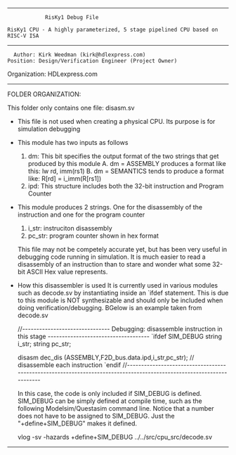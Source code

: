 ****************************************************************************************

				RisKy1 Debug File

    RisKy1 CPU - A highly parameterized, 5 stage pipelined CPU based on RISC-V ISA
----------------------------------------------------------------------------------------

      Author: Kirk Weedman (kirk@hdlexpress.com)
    Position: Design/Verification Engineer (Project Owner)
Organization: HDLexpress.com

----------------------------------------------------------------------------------------

FOLDER ORGANIZATION:

This folder only contains one file: disasm.sv

- This file is not used when creating a physical CPU. Its purpose is for simulation debugging
- This module has two inputs as follows
   1. dm: This bit specifies the output format of the two strings that get produced by this module
      A. dm = ASSEMBLY produces a format like this:      lw rd, imm(rs1)
      B. dm = SEMANTICS tends to produce a format like:  R[rd] = i_imm(R[rs1])
   2. ipd: This structure includes both the 32-bit instruction and Program Counter
- This module produces 2 strings. One for the disassembly of the instruction and one for the program counter
   1. i_str: instruciton disassembly
   2. pc_str: program counter shown in hex format
   
   This file may not be competely accurate yet, but has been very useful in debugging code
   running in simulation. It is much easier to read a disassembly of an instruction than
   to stare and wonder what some 32-bit ASCII Hex value represents.
   
- How this disassembler is used
   It is currently used in various modules such as decode.sv by instantiating inside an
   `ifdef statement.  This is due to this module is NOT synthesizable and should only be
   included when doing verification/debugging.  BGelow is an example taken from decode.sv
   
   
   //------------------------------- Debugging: disassemble instruction in this stage ------------------------------------
   `ifdef SIM_DEBUG
   string   i_str;
   string   pc_str;

   disasm dec_dis (ASSEMBLY,F2D_bus.data.ipd,i_str,pc_str); // disassemble each instruction
   `endif
   //---------------------------------------------------------------------------------------------------------------------

   In this case, the code is only included if SIM_DEBUG is defined. SIM_DEBUG can be simply defined at
   compile time, such as the following Modelsim/Questasim command line.  Notice that a number does not
   have to be assigned to SIM_DEBUG. Just the "+define+SIM_DEBUG" makes it defined.
   
   vlog  -sv -hazards +define+SIM_DEBUG  ../../src/cpu_src/decode.sv
   
****************************************************************************************

